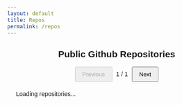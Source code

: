 ```yaml
---
layout: default
title: Repos
permalink: /repos
---
```


<div class="github-repos">
  <h2>Public Github Repositories</h2>
  <div class="pagination">
    <button id="prev-button" disabled>Previous</button>
    <span id="current-page">1</span> / <span id="total-pages">1</span>
    <button id="next-button">Next</button>
  </div>

  <ul id="repoList" class="repo-list">
    <li>Loading repositories...</li>
  </ul>
</div>

<style>
  h2{
    text-align: center
  }
  .github-repos {
    font-family: Arial, sans-serif;
    margin: 20px;
  }

  .repo-list {
    list-style: none;
    padding: 0;
  }

  .repo-card {
    display: none;
    border: 1px solid #ccc;
    border-radius: 12px;
    padding: 15px;
    margin-bottom: 20px;
    box-shadow: 0 2px 6px rgba(0, 0, 0, 0.1);
  }

  .repo-card h3 {
    margin: 0 0 10px;
  }

  .repo-card p {
    margin: 5px 0;
  }

  .pagination {
    text-align: center;
    margin-bottom: 20px;
  }

  .pagination button {
    padding: 8px 15px;
    margin: 0 5px;
    cursor: pointer;
  }

  .repo-meta {
    font-size: 0.9em;
    color: #555;
  }
</style>

<script>
  async function fetchGitHubRepos(username, listId) {
    try {
      let response = await fetch(`https://api.github.com/users/${username}/repos`);
      let repos = await response.json();
      if (Array.isArray(repos)) {
        const repoList = document.getElementById(listId);
        repoList.innerHTML = '';

        repos.forEach((repo, index) => {
          const li = document.createElement('li');
          li.classList.add('repo-card');
          li.id = `repo-${index + 1}`;

          li.innerHTML = `
            <h3><a href="${repo.html_url}" target="_blank">${repo.name}</a></h3>
            <p>${repo.description || 'No description provided.'}</p>
            <div class="repo-meta">
              <p><strong>Owner:</strong> ${repo.owner.login}</p>
              <p><strong>Last Updated:</strong> ${new Date(repo.updated_at).toLocaleDateString()}</p>
              <p><strong>Forks:</strong> ${repo.forks}</p>
            </div>
          `;

          repoList.appendChild(li);
        });

        setupPagination(repos.length);
      }
    } catch (error) {
      console.error("Error fetching GitHub repos:", error);
      document.getElementById(listId).innerHTML = "<li>Failed to load repositories</li>";
    }
  }

  function setupPagination(totalRepos) {
    const repoItems = document.querySelectorAll('.repo-card');
    const prevButton = document.getElementById('prev-button');
    const nextButton = document.getElementById('next-button');
    const currentPageSpan = document.getElementById('current-page');
    const totalPagesSpan = document.getElementById('total-pages');

    let currentPage = 1;
    const totalPages = totalRepos;

    function showPage(index) {
      repoItems.forEach((item, i) => {
        item.style.display = i === index ? 'block' : 'none';
      });

      currentPageSpan.textContent = currentPage;
      totalPagesSpan.textContent = totalPages;
      prevButton.disabled = currentPage === 1;
      nextButton.disabled = currentPage === totalPages;
    }

    function nextPage() {
      if (currentPage < totalPages) {
        currentPage++;
        showPage(currentPage - 1);
      }
    }

    function prevPage() {
      if (currentPage > 1) {
        currentPage--;
        showPage(currentPage - 1);
      }
    }

    nextButton.onclick = nextPage;
    prevButton.onclick = prevPage;

    if (totalRepos > 0) showPage(0);
  }

  document.addEventListener("DOMContentLoaded", () => {
    fetchGitHubRepos("devsha256", "repoList");
  });
</script>
